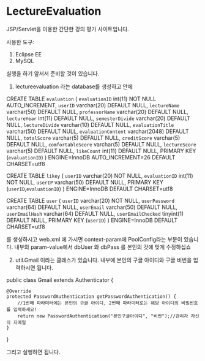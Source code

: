 # LectureEvaluation
JSP/Servlet을 이용한 간단한 강의 평가 사이트입니다.

사용한 도구:
1) Eclipse EE
2) MySQL

실행을 하기 앞서서 준비할 것이 있습니다.

1) lectureevaluation 라는 database를 생성하고 안에

CREATE TABLE `evaluation` (
  `evaluationID` int(11) NOT NULL AUTO_INCREMENT,
  `userID` varchar(20) DEFAULT NULL,
  `lectureName` varchar(50) DEFAULT NULL,
  `professorName` varchar(20) DEFAULT NULL,
  `lectureYear` int(11) DEFAULT NULL,
  `semesterDivide` varchar(20) DEFAULT NULL,
  `lectureDivide` varchar(10) DEFAULT NULL,
  `evaluationTitle` varchar(50) DEFAULT NULL,
  `evaluationContent` varchar(2048) DEFAULT NULL,
  `totalScore` varchar(5) DEFAULT NULL,
  `creditScore` varchar(5) DEFAULT NULL,
  `comfortableScore` varchar(5) DEFAULT NULL,
  `lectureScore` varchar(5) DEFAULT NULL,
  `likeCount` int(11) DEFAULT NULL,
  PRIMARY KEY (`evaluationID`)
) ENGINE=InnoDB AUTO_INCREMENT=26 DEFAULT CHARSET=utf8

CREATE TABLE `likey` (
  `userID` varchar(20) NOT NULL,
  `evaluationID` int(11) NOT NULL,
  `userIP` varchar(50) DEFAULT NULL,
  PRIMARY KEY (`userID`,`evaluationID`)
) ENGINE=InnoDB DEFAULT CHARSET=utf8

CREATE TABLE `user` (
  `userID` varchar(20) NOT NULL,
  `userPassword` varchar(64) DEFAULT NULL,
  `userEmail` varchar(50) DEFAULT NULL,
  `userEmailHash` varchar(64) DEFAULT NULL,
  `userEmailChecked` tinyint(1) DEFAULT NULL,
  PRIMARY KEY (`userID`)
) ENGINE=InnoDB DEFAULT CHARSET=utf8

를 생성하시고 web.xml 에 가시면 context-param에 PoolConfig라는 부분이 있습니다. 내부의 param-value에서 dbUser 와 dbPass 를 본인의 것에 맞게 수정하십쇼

2) util.Gmail 이라는 클래스가 있습니다. 내부에 본인의 구글 아이디와 구글 비번을 입력하시면 됩니다.

public class Gmail extends Authenticator {

	@Override
	protected PasswordAuthentication getPasswordAuthentication() {
		//1번째 파라미터에는 본인의 구글 아이디, 2번째 파라미터로는 해당 아이디의 비밀번호를 입력하세요! 
		return new PasswordAuthentication("본인구글아이디", "비번");//관리자 자신의 지메일
	}
	
}


그리고 실행하면 됩니다.

